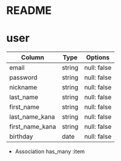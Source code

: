 # README

# user
| Column             | Type                | Options                 |
|--------------------|---------------------|-------------------------|
| email              | string              | null: false             |
| password           | string              | null: false             |
| nickname           | string              | null: false             |
| last_name          | string              | null: false             |
| first_name         | string              | null: false             |
| last_name_kana     | string              | null: false             |
| first_name_kana    | string              | null: false             |
| birthday           | date                | null: false             |


* Association
has_many :item